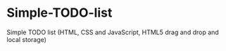 # Simple-TODO-list
Simple TODO list (HTML, CSS and JavaScript, HTML5 drag and drop and local storage)
